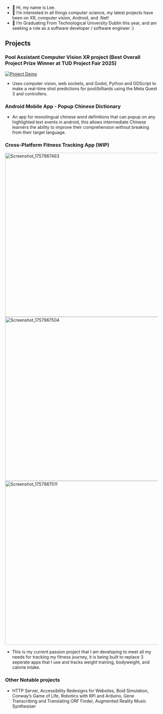 - 👋 Hi, my name is Lee.
- 👀 I’m interested in all things computer science, my latest projects have been on XR, computer vision, Android, and .Net!
- 🌱 I’m Graduating From Technological University Dublin this year, and am seeking a role as a software developer / software engineer :)

## **Projects**

### Pool Assistant Computer Vision XR project (Best Overall Project Prize Winner at TUD Project Fair 2025)
 [![Project Demo](http://img.youtube.com/vi/xSxluX3aaK4/hqdefault.jpg)](https://www.youtube.com/watch?v=xSxluX3aaK4)
 - Uses computer vision, web sockets, and Godot, Python and GDScript to make a real-time shot predictions for pool/billiards using the Meta Quest 3 and controllers.

### Android Mobile App - Popup Chinese Dictionary
- An app for monolingual chinese word definitions that can popup on any highlighted text events in android, this allows intermediate Chinese learners the ability to improve their comprehension without breaking from their target language.

### Cross-Platform Fitness Tracking App (WIP)
<p float="left">
 <img height="540" alt="Screenshot_1757967463" src="https://github.com/user-attachments/assets/9e5e1570-7d89-45b3-9bb8-eca832eb97e1" />
 <img  height="540" alt="Screenshot_1757967504" src="https://github.com/user-attachments/assets/9afd25b3-0b93-4462-9d7c-68fb0205a194" />
 <img  height="540" alt="Screenshot_1757967511" src="https://github.com/user-attachments/assets/79e7da56-f79e-4292-a98c-3d62fd61bb1b" />
</p>

- This is my current passion project that I am developing to meet all my needs for tracking my fitness journey, it is being built to replace 3 seperate apps that I use and tracks weight training, bodyweight, and calorie intake.

### Other Notable projects
-	HTTP Server, Accessibility Redesigns for Websites, Boid Simulation, Conway’s Game of Life, Robotics with RPi and Arduino,  Gene Transcribing and Translating ORF Finder, Augmented Reality Music Synthesiser
